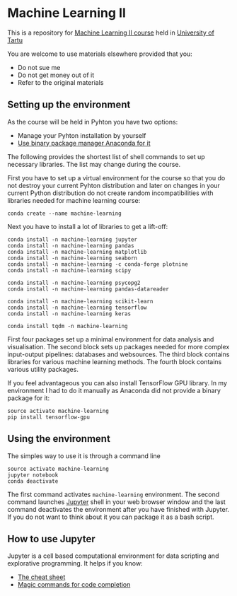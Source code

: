 # Machine Learning II

This is a repository for [Machine Learning II course](https://courses.cs.ut.ee/2019/ml-ii/spring/Main/HomePage) held in [University of Tartu](https://www.cs.ut.ee/et) 

You are welcome to use materials elsewhere provided that you:

* Do not sue me
* Do not get money out of it
* Refer to the original materials


## Setting up the environment

As the course will be held in Pyhton you have two options:

* Manage your Pyhton installation by yourself
* [Use binary package manager Anaconda for it](https://conda.io/docs/user-guide/tasks/manage-environments.html#creating-an-environment-with-commands)

The following provides the shortest list of shell commands to set up necessary libraries. The list may change during the course.

First you have to set up a virtual environment for the course so that you do not destroy your current Pyhton distribution and later on changes in your current Python distribution do not create random incompatibilities with libraries needed for machine learning course:

```
conda create --name machine-learning
```

Next you have to install a lot of libraries to get a lift-off:

```
conda install -n machine-learning jupyter
conda install -n machine-learning pandas
conda install -n machine-learning matplotlib
conda install -n machine-learning seaborn
conda install -n machine-learning -c conda-forge plotnine
conda install -n machine-learning scipy

conda install -n machine-learning psycopg2
conda install -n machine-learning pandas-datareader

conda install -n machine-learning scikit-learn
conda install -n machine-learning tensorflow
conda install -n machine-learning keras

conda install tqdm -n machine-learning
```

First four packages set up a minimal environment for data analysis and visualisation.
The second block sets up packages needed for more complex input-output pipelines: databases and websources.
The third block contains libraries for various machine learning methods.
The fourth block contains various utility packages.

If you feel advantageous you can also install TensorFlow GPU library. In my environment I had to do it manually as Anaconda did not provide a binary package for it:

```
source activate machine-learning
pip install tensorflow-gpu
```

## Using the environment

The simples way to use it is through a command line

```
source activate machine-learning
jupyter notebook
conda deactivate
``` 
 
The first command activates `machine-learning` environment. 
The second command launches [Jupyter](https://jupyter.org) shell in your web browser window and the last command deactivates the environment after you have finished with Jupyter. If you do not want to think about it you can package it as a bash script.

## How to use Jupyter

Jupyter is a cell based computational environment for data scripting and explorative programming. It helps if you know:

* [The cheat sheet](https://www.dataquest.io/blog/jupyter-notebook-tips-tricks-shortcuts/) 
* [Magic commands for code completion](https://forums.fast.ai/t/jupyter-notebook-how-to-enable-intellisense/8636)  

